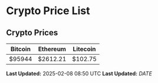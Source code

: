 # Crypto Price List

## Crypto Prices
| Bitcoin | Ethereum | Litecoin |
| ------- | -------- | -------- |
| $95944 | $2612.21 | $102.75 |
**Last Updated:** 2025-02-08 08:50 UTC
**Last Updated:** $DATE$
